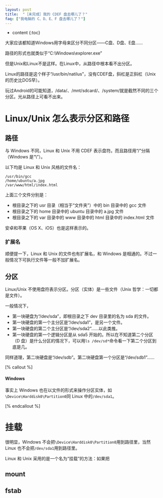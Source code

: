 ```yaml
---
layout: post
title:  "［未完成］我的 CDEF 盘去哪儿了？"
faq: ["我电脑的 C、D、E、F 盘去哪儿了？"]
---
```

* content
{:toc}

大家应该都知道Windows用字母来区分不同分区——C盘、D盘、E盘……

路径的形式也就类似于“C:\\Windows\\explorer.exe”

但是Unix和Linux不是这样。在Linux中，从路径中根本看不出分区。

Linux的路径是这个样子“/usr/bin/natilus”，没有CDEF盘，斜杠是正斜杠（Unix的历史比DOS早）。

玩过Android的可能知道，/data/、/mnt/sdcard/、/system/就是截然不同的三个分区。光从路径上可看不出来。

# Linux/Unix 怎么表示分区和路径

## 路径

与 Windows 不同，Linux 和 Unix 不用 CDEF 表示盘符。而且路径用“/”分隔（Windows 是“\\”）。

以下均是 Linux 和 Unix 风格的文件名：

    /usr/bin/gcc
    /home/ubuntu/a.jpg
    /var/www/html/index.html

上面三个文件分别是：

* 根目录之下的 usr 目录（相当于“文件夹”）中的 bin 目录中的 gcc 文件
* 根目录之下的 home 目录中的 ubuntu 目录中的 a.jpg 文件
* 根目录之下的 var 目录中的 www 目录中的 html 目录中的 index.html 文件

安卓和苹果（OS X、iOS）也是这样表示的。

### 扩展名

顺便提一下，Linux 和 Unix 的文件也有扩展名，和 Windows 是相通的。不过一般情况下可执行文件等一般不加扩展名。

## 分区

Linux/Unix 不使用盘符表示分区。分区（实体）是一些文件（Unix 哲学：一切都是文件）。

一般情况下，

* 第一块硬盘为“/dev/sda”，即根目录之下 dev 目录里的名为 sda 的文件。
* 第一块硬盘的第一个主分区是“/dev/sda1”，是另一个文件。
* 第一块硬盘的第二个主分区是“/dev/sda2”……以此类推。
* 第一块硬盘的第一个逻辑分区是从 sda5 开始的。所以在不知道第二个分区（D 盘）是什么分区的情况下，可以用`ls /dev/sd*`命令看一下第二个分区到底是几。

同样道理，第二块硬盘是“/dev/sdb”。第二块硬盘第一个分区是“/dev/sdb1”……

[% callout %]

#### Windows

事实上 Windows 也在以文件的形式来操作分区实体，如`\Device\Harddisk0\Partition0`同 Linux 中的`/dev/sda1`。

[% endcallout %]

# 挂载

很明显，Windows 不会把`\Device\Harddisk0\Partition0`用到路径里，当然 Linux 也不会把`/dev/sda1`用到路径里。

Linux 和 Unix 采用的是一个名为“挂载”的方法：如果把

## mount

## fstab

